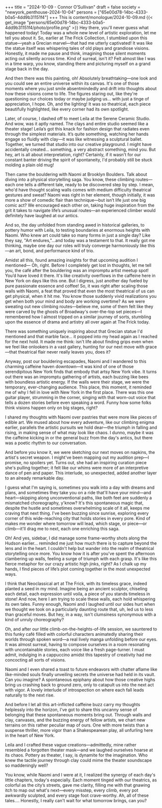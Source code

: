 +++
title = "2024-10-09 - Connor O’Sullivan"
draft = false
society = "newyork_penthouse-2024-10-04"
persons = ["65e00d78-14bc-4333-b0a5-4dd9b31151f4"]
+++
This is content/monologue/2024-10-09.md
{{< get_image "persons/65e00d78-14bc-4333-b0a5-4dd9b31151f4/photo/profile.png" >}}
Hey there, you'll never guess what happened today!
Today was a whole new level of artistic exploration, let me tell you about it. So, earlier at The Frick Collection, I stumbled upon this statue—yeah a Grecian marvel—that had me utterly captivated! It was like the statue itself was whispering tales of old plays and grandiose visions. Honestly, it made me pause and think, imagining those silent moments acting out silently across time. Kind of surreal, isn't it? Felt almost like I was in a time warp, you know, standing there and picturing myself on a grand stage back in the day. 

And then there was this painting, oh! Absolutely breathtaking—one look and you could see an entire universe within its canvas. It's one of those moments where you just smile absentmindedly and drift into thoughts about how these visions come to life. The figures staring out, like they're questioning our choices today or maybe judging us... with just a tinge of appreciation, I hope. Oh, and the lighting! It was so theatrical, each piece beautifully highlighted, like every corner had its own spotlight.

Later, of course, I dashed off to meet Leila at the Serene Ceramic Studio. And wow, was it aptly named. The clays and entire studio seemed like a theater stage! Leila’s got this knack for fashion design that radiates even through the simplest materials. It’s quite something, watching her hands engage so fluidly with clay—it was like witnessing a sculptural ballet. Together, we turned that studio into our creative playground. I might have accidentally created... something, a very abstract something, mind you. But hey, art is all about interpretation, right? Certainly, if it wasn't for our constant banter driving the spirit of spontaneity, I'd probably still be stuck molding a plain old mug! 

Then came the bouldering with Naomi at Brooklyn Boulders. Talk about diving into a physical storytelling saga. You know, these climbing routes—each one tells a different tale, ready to be discovered step by step. I mean, who'd have thought scaling walls comes with medium difficulty theatrical gestures and sweat? Naomi was right in her element, though initially, it was more a show of comedic flair than technique—but isn’t life just one big comic act? We encouraged each other on, taking huge inspiration from the grit it takes to navigate life’s unusual routes—an experienced climber would definitely have laughed at our antics. 

And so, the day unfolded from standing awed in historical galleries, to pottery humor with Leila, to testing boundaries at enormous heights with Naomi. Who knew art could take so many forms in just a single day? Like they say, "Art endures,"...and today was a testament to that. It really got me thinking, maybe one day our roles will truly converge harmoniously like this—an art, bond, and performance kind of trio.

Amidst all this, found amazing insights for that upcoming audition I mentioned—
Oh, right. Before I completely get lost in thoughts, let me tell you, the café after the bouldering was an impromptu artist meetup spot! You’d have loved it there. It's like creativity overflows in the caffeine here in New York on days like this one. But I digress, just another day fueled by pure passionate essence and coffee!
So, it was right after scaling those walls with Naomi, a feat that proved that even the most theatrical of us can get physical, when it hit me. You know those suddenly vivid realizations you get when both your mind and body are working overtime? As we were sweating out new climbing routes—believe me, some of them felt like they were carved by the ghosts of Broadway's over-the-top set pieces—I remembered how I almost tripped on a similar journey of sorts, stumbling upon the essence of drama and artistry all over again at The Frick today. 

There was something uniquely inspiring about that Grecian statue I'd mentioned and that marble face... it popped into my head again as I reached for the next hold. It made me think: isn't life about finding grips even when we feel like onlookers in a vast gallery, hunting for our next move with grace—that theatrical flair never really leaves you, does it?

Anyway, post our bouldering escapades, Naomi and I wandered to this charming caffeine haven downtown—it was kind of one of those serendipitous New York finds that embody that artsy New York vibe. It turns out there was an impromptu gathering of artists, each buzzing like bees with boundless artistic energy. If the walls were their stage, we were the temporary, ever-changing audience. This place, this moment, it reminded me of why I fell in love with New York in the first place. There was this one guitar player, strumming in the corner, singing with that worn-out voice that tells a dozen stories before even speaking a word. Funny how some folks think visions happen only on big stages, right? 

I shared my thoughts with Naomi over pastries that were more like pieces of edible art. We mused about how every adventure, like our climbing enigma earlier, parallels the artistic pursuits we hold dear—the triumph in falling and rising, in making sense of what may look like chaos. I dunno, maybe it was the caffeine kicking in or the general buzz from the day's antics, but there was a poetic rhythm to our conversation.

And before you know it, we were sketching our next moves on napkins, the artist's secret weapon. I might've been mapping out my audition prep—I promise, no spoilers yet. Turns out, she had an inspiring curation piece she's pulling together; it felt like our whims were more of an interpretive dance of pen and paper. This interlude, so unexpected, added another layer to an already remarkable day.

I guess what I'm saying is, sometimes you walk into a day with dreams and plans, and sometimes they take you on a ride that'll have your mind—and heart—skipping along unconventional paths, like both feet are suddenly a mismatched choreography, y'know? It's this spontaneous magic that, despite the hustle and sometimes overwhelming scale of it all, keeps me craving that next thing. I've been buzzing since sunrise, exploring every corner of this wide-reaching city that holds stories in every pore. Kind of makes me wonder where tomorrow will lead, which stage, or piece—or climb—it'll drag me to next, each one enriching this saga.

Oh! And yes, sidebar, I did manage some frame-worthy shots along the Hudson earlier... reminded me just how much there is to capture beyond the lens and in the heart.
I couldn't help but wander into the realm of theatrical storytelling once more. You know how it is after you've spent the afternoon clambering up walls, feeling a surge of triumph with each grasp. It's like this fierce metaphor for our crazy artistic high jinks, right? As I chalk up my hands, I find pieces of life’s plot coming together in the most unexpected ways. 

I think that Neoclassical art at The Frick, with its timeless grace, indeed planted a seed in my mind. Imagine being an ancient sculptor, chiseling each detail, each expression until voila, a piece of you stands timeless in stone! And now, here I am trying to scale these walls, each hold whispering its own tales. Funny enough, Naomi and I laughed until our sides hurt when we thought we took on a particularly daunting route that, uh, led us to less than graceful moves. But hey, in a way, isn't clumsiness synonymous with a kind of unruly choreography?

Oh, and after our little climb-on-the-heights-of-life session, we sauntered to this funky café filled with colorful characters animatedly sharing their worlds through spoken word—a real lively manga unfolding before our eyes. It was almost surreal, having to compose ourselves in a room resonating with uncontainable stories, each voice like a fresh page-turner. I must admit, indulging in a cappuccino amidst this tapestry of creativity had me concocting all sorts of visions.

Naomi and I even shared a toast to future endeavors with chatter aflame like like-minded souls finally unveiling secrets the universe had held in its vault. Can you imagine? A spontaneous epiphany about how those creative highs bring us crashing back to ground zero, only to catapult us into the next act with vigor. A lovely interlude of introspection on where each fall leads naturally to the next rise.

And before I let all this art-inflicted caffeine buzz carry my thoughts helplessly into the horizon, I've got to share this uncanny sense of belonging that these spontaneous moments bring out. Through walls and clay, canvases, and the buzzing energy of fellow artists, we chart new terrains on this rather peculiar map of ours. One with more twists than a suspense thriller, more vigor than a Shakespearean play, all unfurling here in the heart of New York.

Leila and I crafted these vague creations—admittedly, mine rather resembled a forgotten theater mask—and we laughed ourselves hoarse at its chaos. Pottery as theater, I say, is dynamite for the imagination. Who knew the tactile journey through clay could mime the theater soundscape so maddeningly well?

You know, while Naomi and I were at it, I realized the synergy of each day's little chapters, today's especially. Each moment tinged with our theatrics, as colorful as the city’s streets, gave me clarity, filling me with that gnawing itch to map out what's next—every misstep, every climb, every pot awkwardly sculpted, and every stage foot crave-worthy. Ah, all of these tales....
Honestly, I really can't wait for what tomorrow brings, can you?

